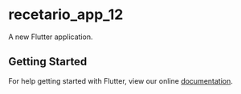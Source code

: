 # recetario_app_12

A new Flutter application.

## Getting Started

For help getting started with Flutter, view our online
[documentation](https://flutter.io/).
